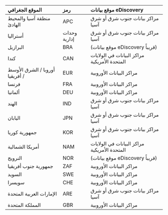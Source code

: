 
|  الموقع الجغرافي               |  رمز  |  موقع بيانات eDiscovery        |
|:----------------------------|:-------|:---------------------------------|
|منطقة آسيا والمحيط الهادئ                 |APC     |مراكز بيانات جنوب شرق أو شرق آسيا|
|أستراليا                    |وحدات إدارية     |مراكز بيانات جنوب شرق أو شرق آسيا|
|البرازيل                       |BRA     |(موقع بيانات eDiscovery قريباً)|
|كندا                       |CAN     |مراكز البيانات في الولايات المتحدة الأمريكية                    |
|أوروبا / الشرق الأوسط / أفريقيا|EUR     |مراكز البيانات الأوروبية                |
|فرنسا                       |FRA     |مراكز البيانات الأوروبية                |
|ألمانيا                      |DEU     |مراكز البيانات الأوروبية                |
|الهند                        |IND     |مراكز بيانات جنوب شرق أو شرق آسيا|
|اليابان                        |JPN     |مراكز بيانات جنوب شرق أو شرق آسيا|
|جمهورية كوريا                        |KOR     |مراكز بيانات جنوب شرق أو شرق آسيا|
|أمريكا الشمالية                |NAM     |مراكز البيانات في الولايات المتحدة الأمريكية                    |
|النرويج                       |NOR     |(موقع بيانات eDiscovery قريباً)|
|جمهورية جنوب أفريقيا                 |ZAF     |مراكز البيانات الأوروبية                |
|السويد                       |SWE     |مراكز البيانات الأوروبية                |
|سويسرا                  |CHE     |مراكز البيانات الأوروبية                |
|الإمارات العربية المتحدة         |ARE     |مراكز بيانات جنوب شرق أو شرق آسيا|
|المملكة المتحدة               |GBR     |مراكز البيانات الأوروبية                |
